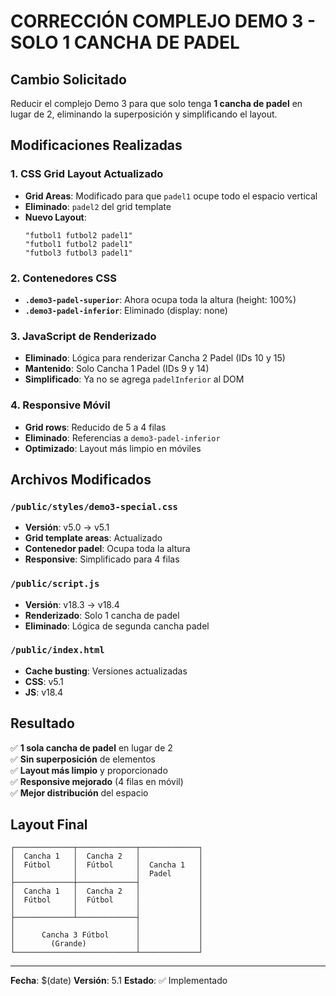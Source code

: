 # CORRECCIÓN COMPLEJO DEMO 3 - SOLO 1 CANCHA DE PADEL

## Cambio Solicitado

Reducir el complejo Demo 3 para que solo tenga **1 cancha de padel** en lugar de 2, eliminando la superposición y simplificando el layout.

## Modificaciones Realizadas

### 1. **CSS Grid Layout Actualizado**
- **Grid Areas**: Modificado para que `padel1` ocupe todo el espacio vertical
- **Eliminado**: `padel2` del grid template
- **Nuevo Layout**:
  ```
  "futbol1 futbol2 padel1"
  "futbol1 futbol2 padel1"  
  "futbol3 futbol3 padel1"
  ```

### 2. **Contenedores CSS**
- **`.demo3-padel-superior`**: Ahora ocupa toda la altura (height: 100%)
- **`.demo3-padel-inferior`**: Eliminado (display: none)

### 3. **JavaScript de Renderizado**
- **Eliminado**: Lógica para renderizar Cancha 2 Padel (IDs 10 y 15)
- **Mantenido**: Solo Cancha 1 Padel (IDs 9 y 14)
- **Simplificado**: Ya no se agrega `padelInferior` al DOM

### 4. **Responsive Móvil**
- **Grid rows**: Reducido de 5 a 4 filas
- **Eliminado**: Referencias a `demo3-padel-inferior`
- **Optimizado**: Layout más limpio en móviles

## Archivos Modificados

### `/public/styles/demo3-special.css`
- **Versión**: v5.0 → v5.1
- **Grid template areas**: Actualizado
- **Contenedor padel**: Ocupa toda la altura
- **Responsive**: Simplificado para 4 filas

### `/public/script.js`
- **Versión**: v18.3 → v18.4
- **Renderizado**: Solo 1 cancha de padel
- **Eliminado**: Lógica de segunda cancha padel

### `/public/index.html`
- **Cache busting**: Versiones actualizadas
- **CSS**: v5.1
- **JS**: v18.4

## Resultado

✅ **1 sola cancha de padel** en lugar de 2  
✅ **Sin superposición** de elementos  
✅ **Layout más limpio** y proporcionado  
✅ **Responsive mejorado** (4 filas en móvil)  
✅ **Mejor distribución** del espacio  

## Layout Final

```
┌─────────────┬─────────────┬─────────────┐
│  Cancha 1   │  Cancha 2   │             │
│  Fútbol     │  Fútbol     │  Cancha 1   │
│             │             │  Padel      │
├─────────────┼─────────────┤             │
│  Cancha 1   │  Cancha 2   │             │
│  Fútbol     │  Fútbol     │             │
│             │             │             │
├─────────────┴─────────────┤             │
│                           │             │
│      Cancha 3 Fútbol      │             │
│        (Grande)           │             │
└───────────────────────────┴─────────────┘
```

---
**Fecha**: $(date)
**Versión**: 5.1
**Estado**: ✅ Implementado
